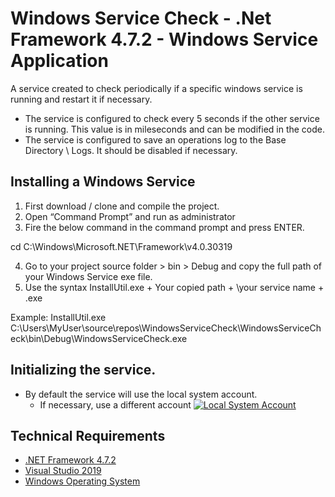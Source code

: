 ﻿# Windows Service Check - .Net Framework 4.7.2 - Windows Service Application  
A service created to check periodically if a specific windows service is running and restart it if necessary. 
- The service is configured to check every 5 seconds if the other service is running. This value is in mileseconds and can be modified in the code.
- The service is configured to save an operations log to the Base Directory \ Logs. It should be disabled if necessary.

## Installing a Windows Service
1. First download / clone and compile the project.
2. Open “Command Prompt” and run as administrator
3. Fire the below command in the command prompt and press ENTER.
 
cd C:\Windows\Microsoft.NET\Framework\v4.0.30319 

4. Go to your project source folder > bin > Debug and copy the full path of your Windows Service exe file.
5. Use the syntax InstallUtil.exe + Your copied path + \your service name + .exe

Example: InstallUtil.exe C:\Users\MyUser\source\repos\WindowsServiceCheck\WindowsServiceCheck\bin\Debug\WindowsServiceCheck.exe

## Initializing the service.
- By default the service will use the local system account. 
  - If necessary, use a different account
  [![Local System Account](https://i.imgur.com/TumrrJQ.png "Local System Account")](https://i.imgur.com/TumrrJQ.png "Local System Account")
  

## Technical Requirements
 - [.NET Framework 4.7.2](https://dotnet.microsoft.com/download/visual-studio-sdks?utm_source=getdotnetsdk&utm_medium=referral)
 - [Visual Studio 2019](https://visualstudio.microsoft.com/pt-br/downloads/)
 - [Windows Operating System](https://www.microsoft.com/software-download/windows10)
 
